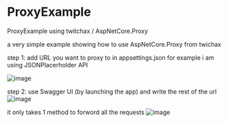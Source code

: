 # ProxyExample
ProxyExample using twitchax / AspNetCore.Proxy

a very simple example showing how to use AspNetCore.Proxy from twichax 

step 1: add URL you want to proxy to in appsettings.json for example i am using JSONPlacerholder API

![image](https://user-images.githubusercontent.com/33941687/131499837-6cc3535b-e230-4733-85bf-9cee30004bd6.png)

step 2: use Swagger UI (by launching the app) and write the rest of the url
![image](https://user-images.githubusercontent.com/33941687/131499976-0f1e62eb-a89d-4257-9c28-0d49078ae215.png)

it only takes 1 method to forword all the requests 
![image](https://user-images.githubusercontent.com/33941687/131500016-39c19638-d799-408d-acbc-e1941721dcaf.png)
